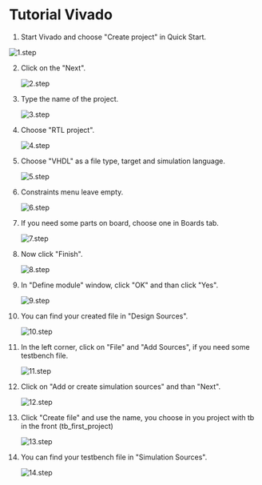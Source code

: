# Tutorial Vivado

1. Start Vivado and choose "Create project" in Quick Start.

![1.step](\Digital-electronics-1\Labs\03-vivado\images\1.step.png)

2. Click on the "Next".

   ![2.step](Digital-electronics-1\Labs\03-vivado\images\2.step.png)

3. Type the name of the project.

   ![3.step](Digital-electronics-1\Labs\03-vivado\images\3.step.png)

4. Choose "RTL project".

   ![4.step](Digital-electronics-1\Labs\03-vivado\images\4.step.png)

5. Choose "VHDL" as a file type, target and simulation language. 

   ![5.step](Digital-electronics-1\Labs\03-vivado\images\5.step.png)

6. Constraints menu leave empty.

   ![6.step](Digital-electronics-1\Labs\03-vivado\images\6.step.png)

7. If you need some parts on board, choose one in Boards tab.

   ![7.step](Digital-electronics-1\Labs\03-vivado\images\7.step.png)

8. Now click "Finish".

   ![8.step](Digital-electronics-1\Labs\03-vivado\images\8.step.png)

9. In "Define module" window, click "OK" and than click "Yes".

   ![9.step](Digital-electronics-1\Labs\03-vivado\images\9.step.png)

10. You can find your created file in "Design Sources".

    ![10.step](Digital-electronics-1\Labs\03-vivado\images\10.step.png)

11. In the left corner, click on "File" and "Add Sources", if you need some testbench file.

    ![11.step](Digital-electronics-1\Labs\03-vivado\images\11.step.png)

12. Click on "Add or create simulation sources" and than "Next".

    ![12.step](Digital-electronics-1\Labs\03-vivado\images\12.step.png)

13. Click "Create file" and use the name, you choose in you project with tb in the front (tb_first_project)

    ![13.step](Digital-electronics-1\Labs\03-vivado\images\13.step.png)

14. You can find your testbench file in "Simulation Sources".

    ![14.step](Digital-electronics-1\Labs\03-vivado\images\14.step.png)













